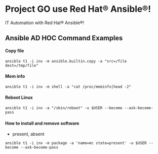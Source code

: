 # Project GO use Red Hat® Ansible®!
IT Automation with Red Hat® Ansible®!


## Ansible AD HOC Command Examples


#### Copy file
```Shell
ansible t1 -i inv -m ansible.builtin.copy -a "src=/file dest=/tmp/file"
```

#### Mem info
```shell
ansible t1 -i inv -m shell -a "cat /proc/meminfo|head -2"
```

#### Reboot Linux
```shell
ansible t1 -i inv -a "/sbin/reboot" -u $USER --become --ask-become-pass
```

#### How to install and remove software
* present, absent
```shell
ansible t1 -i inv -m package -a 'name=mc state=present' -u $USER --become --ask-become-pass
```

